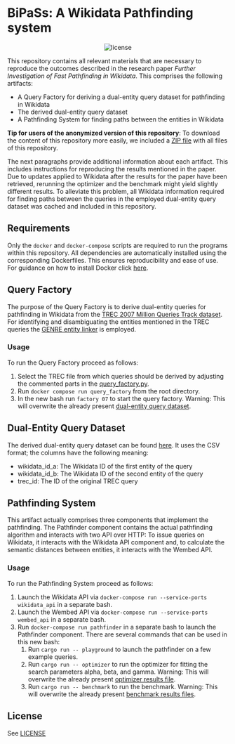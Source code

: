 # BiPaSs: A Wikidata Pathfinding system

<p align="center">
    <img src="https://img.shields.io/badge/license-GPLv3-green.svg" alt="license">
    <br>
</p>

<!-- TODO: not compatible with anonymized version of the repo; add this afterwards -->
<!-- <p align="center">
    <a href="#requirements">Requirements</a>
    •
    <a href="#query-factory">Query Factory</a>
    •
    <a href="#dual-entity-query-dataset">Dual-Entity Query Dataset</a>
    •
    <a href="#pathfinding-system">Pathfinding System</a>
    •
    <a href="#license">License</a>
</p> -->

This repository contains all relevant materials that are necessary to reproduce the outcomes described in the research paper _Further Investigation of Fast Pathfinding in Wikidata_. This comprises the following artifacts:

 - A Query Factory for deriving a dual-entity query dataset for pathfinding in Wikidata
 - The derived dual-entity query dataset
 - A Pathfinding System for finding paths between the entities in Wikidata

__Tip for users of the anonymized version of this repository__: To download the content of this repository more easily, we included a [ZIP file](./bipass-wikidata-pathfinder.zip) with all files of this repository.   

The next paragraphs provide additional information about each artifact. This includes instructions for reproducing the results mentioned in the paper. Due to updates applied to Wikidata after the results for the paper have been retrieved, rerunning the optimizer and the benchmark might yield slightly different results. To alleviate this problem, all Wikidata information required for finding paths between the queries in the employed dual-entity query dataset was cached and included in this repository.

## Requirements

Only the `docker` and `docker-compose` scripts are required to run the programs within this repository. All dependencies are automatically installed using the corresponding Dockerfiles. This ensures reproducibility and ease of use. For guidance on how to install Docker click [here](https://docs.docker.com/get-docker/).

## Query Factory

The purpose of the Query Factory is to derive dual-entity queries for pathfinding in Wikidata from the [TREC 2007 Million Queries Track dataset](http://trec.nist.gov/data/million.query07.html). For identifying and disambiguating the entities mentioned in the TREC queries the [GENRE entity linker](https://github.com/facebookresearch/GENRE) is employed.

### Usage

To run the Query Factory proceed as follows:

1. Select the TREC file from which queries should be derived by adjusting the commented parts in the [query_factory.py](./query_factory/query_factory.py). 
2. Run ``docker compose run query_factory`` from the root directory.
3. In the new bash run ``factory 07`` to start the query factory. Warning: This will overwrite the already present [dual-entity query dataset](./data/wikidata_queries_10000_topics_genre.csv).

## Dual-Entity Query Dataset

The derived dual-entity query dataset can be found [here](./data/wikidata_queries_10000_topics_genre.csv). It uses the CSV format; the columns have the following meaning:

- wikidata_id_a: The Wikidata ID of the first entity of the query
- wikidata_id_b: The Wikidata ID of the second entity of the query
- trec_id: The ID of the original TREC query

## Pathfinding System

This artifact actually comprises three components that implement the pathfinding. The Pathfinder component contains the actual pathfinding algorithm and interacts with two API over HTTP: To issue queries on Wikidata, it interacts with the Wikidata API component and, to calculate the semantic distances between entities, it interacts with the Wembed API.

### Usage

To run the Pathfinding System proceed as follows:

1. Launch the Wikidata API via `docker-compose run --service-ports wikidata_api` in a separate bash.
2. Launch the Wembed API via `docker-compose run --service-ports wembed_api` in a separate bash.
3. Run `docker-compose run pathfinder` in a separate bash to launch the Pathfinder component. There are several commands that can be used in this new bash:
    1. Run `cargo run -- playground` to launch the pathfinder on a few example queries.
    2. Run `cargo run -- optimizer` to run the optimizer for fitting the search parameters alpha, beta, and gamma. Warning: This will overwrite the already present [optimizer results file](./data/optimizer_results.csv).
    3. Run `cargo run -- benchmark` to run the benchmark. Warning: This will overwrite the already present [benchmark results files](./data/).

## License

See [LICENSE](./LICENSE)
